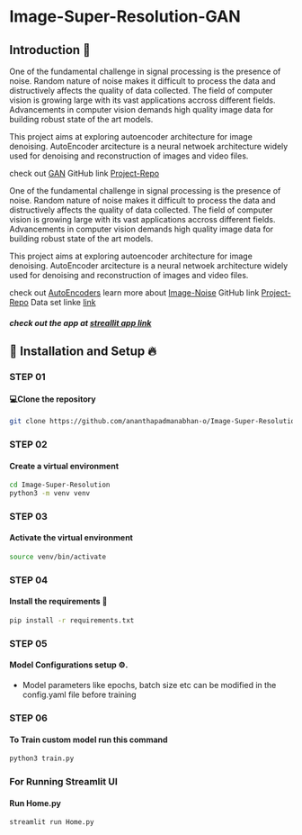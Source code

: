 # Image-Super-Resolution-GAN


## Introduction 🚨

One of the fundamental challenge in signal processing is the presence of noise. Random nature of noise makes it difficult to process the data and distructively affects the quality of data collected. The field of computer vision is growing large with its vast applications accross different fields. Advancements in computer vision demands high quality image data for building robust state of the art models. 

This project aims at exploring autoencoder architecture for image denoising. AutoEncoder arcitecture is a neural netwoek architecture widely used for denoising and reconstruction of images and video files.

check out [GAN](https://en.wikipedia.org/wiki/Autoencoder)
GitHub link [Project-Repo](https://github.com/ananthapadmanabhan-o/Image-Denoising-AutoEncoder)



One of the fundamental challenge in signal processing is the presence of noise. Random nature of noise makes it difficult to process the data and distructively affects the quality of data collected. The field of computer vision is growing large with its vast applications accross different fields. Advancements in computer vision demands high quality image data for building robust state of the art models. 

This project aims at exploring autoencoder architecture for image denoising. AutoEncoder arcitecture is a neural netwoek architecture widely used for denoising and reconstruction of images and video files.

check out [AutoEncoders](https://en.wikipedia.org/wiki/Autoencoder)
learn more about [Image-Noise](https://en.wikipedia.org/wiki/Image_noise#:~:text=Image%20noise%20is%20random%20variation,of%20an%20ideal%20photon%20detector.)
GitHub link [Project-Repo](https://github.com/ananthapadmanabhan-o/Image-Denoising-AutoEncoder)
Data set linke [link](https://www.kaggle.com/datasets/huaiyingu/bsd100)

##### check out the app at [streallit app link](https://image-denoising-autoencoder.streamlit.app/)


## 🚀 Installation and Setup 🔥

### STEP 01
#### 💻Clone the repository
```bash 
git clone https://github.com/ananthapadmanabhan-o/Image-Super-Resolution.git
```

### STEP 02
#### Create a virtual environment
```bash 
cd Image-Super-Resolution
python3 -m venv venv
```


### STEP 03
#### Activate the virtual environment

```bash
source venv/bin/activate
```


### STEP 04
#### Install the requirements 🔧
```bash 
pip install -r requirements.txt
```


### STEP 05
#### Model Configurations setup ⚙️. 
- Model parameters like epochs, batch size etc can be modified in the config.yaml file before training

### STEP 06
#### To Train custom model run this command
```bash
python3 train.py
```


### For Running Streamlit UI
#### Run Home.py
```bash 
streamlit run Home.py
```
